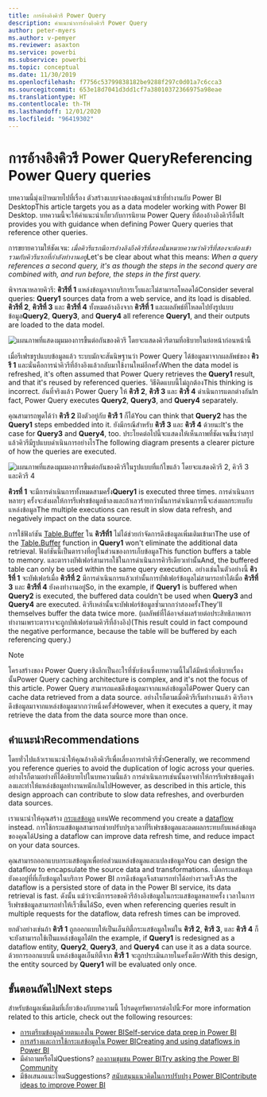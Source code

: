 ```yaml
---
title: การอ้างอิงคิวรี Power Query
description: คำแนะนำการอ้างอิงคิวรี Power Query
author: peter-myers
ms.author: v-pemyer
ms.reviewer: asaxton
ms.service: powerbi
ms.subservice: powerbi
ms.topic: conceptual
ms.date: 11/30/2019
ms.openlocfilehash: f7756c53799838182be9288f297c0d01a7c6cca3
ms.sourcegitcommit: 653e18d7041d3dd1cf7a38010372366975a98eae
ms.translationtype: HT
ms.contentlocale: th-TH
ms.lasthandoff: 12/01/2020
ms.locfileid: "96419302"
---
```

# <a name="referencing-power-query-queries"></a><span data-ttu-id="bda3c-103">การอ้างอิงคิวรี Power Query</span><span class="sxs-lookup"><span data-stu-id="bda3c-103">Referencing Power Query queries</span></span>

<span data-ttu-id="bda3c-104">บทความนี้มุ่งเป้าหมายไปที่เรื่อง ตัวสร้างแบบจำลองข้อมูลนำเข้าที่ทำงานกับ Power BI Desktop</span><span class="sxs-lookup"><span data-stu-id="bda3c-104">This article targets you as a data modeler working with Power BI Desktop.</span></span> <span data-ttu-id="bda3c-105">บทความนี้จะให้คำแนะนำเกี่ยวกับการนิยาม Power Query ที่ต้องอ้างอิงคิวรีอื่น</span><span class="sxs-lookup"><span data-stu-id="bda3c-105">It provides you with guidance when defining Power Query queries that reference other queries.</span></span>

<span data-ttu-id="bda3c-106">การขยายความให้ชัดเจน: _เมื่อคิวรีแรกมีการอ้างอิงถึงคิวรีที่สองนั่นหมายความว่าคิวรีที่สองจะต้องเข้ารวมกับคิวรีแรกที่กำลังทำงานอยู่_</span><span class="sxs-lookup"><span data-stu-id="bda3c-106">Let's be clear about what this means: _When a query references a second query, it's as though the steps in the second query are combined with, and run before, the steps in the first query._</span></span>

<span data-ttu-id="bda3c-107">พิจารณาหลายคิวรี: **คิวรีที่ 1** แหล่งข้อมูลจากบริการเว็บและไม่สามารถโหลดได้</span><span class="sxs-lookup"><span data-stu-id="bda3c-107">Consider several queries: **Query1** sources data from a web service, and its load is disabled.</span></span> <span data-ttu-id="bda3c-108">**คิวรีที่ 2**, **คิวรีที่ 3** และ **คิวรีที่ 4** ทั้งหมดอ้างอิงจาก **คิวรีที่ 1** และผลลัพธ์ที่โหลดไปยังรูปแบบข้อมูล</span><span class="sxs-lookup"><span data-stu-id="bda3c-108">**Query2**, **Query3**, and **Query4** all reference **Query1**, and their outputs are loaded to the data model.</span></span>

![แผนภาพที่แสดงมุมมองการขึ้นต่อกันของคิวรี โดยจะแสดงคิวรีตามที่อธิบายในย่อหน้าก่อนหน้านี้](media/power-query-referenced-queries/query-dependencies-web-service.png)

<span data-ttu-id="bda3c-110">เมื่อรีเฟรชรูปแบบข้อมูลแล้ว ระบบมักจะสันนิษฐานว่า Power Query ได้ข้อมูลมาจากผลลัพธ์ของ **คิวรี 1** และนั่นคือการนำคิวรีที่อ้างอิงแล้วกลับมาใช้งานใหม่อีกครั้ง</span><span class="sxs-lookup"><span data-stu-id="bda3c-110">When the data model is refreshed, it's often assumed that Power Query retrieves the **Query1** result, and that it's reused by referenced queries.</span></span> <span data-ttu-id="bda3c-111">วิธีคิดแบบนี้ไม่ถูกต้อง</span><span class="sxs-lookup"><span data-stu-id="bda3c-111">This thinking is incorrect.</span></span> <span data-ttu-id="bda3c-112">อันที่จริงแล้ว Power Query ให้ **คิวรี 2**, **คิวรี 3** และ **คิวรี 4** ดำเนินการแตกต่างกัน</span><span class="sxs-lookup"><span data-stu-id="bda3c-112">In fact, Power Query executes **Query2**, **Query3**, and **Query4** separately.</span></span>

<span data-ttu-id="bda3c-113">คุณสามารถพูดได้ว่า **คิวรี 2** ฝังตัวอยู่กับ **คิวรี 1** ก็ได้</span><span class="sxs-lookup"><span data-stu-id="bda3c-113">You can think that **Query2** has the **Query1** steps embedded into it.</span></span> <span data-ttu-id="bda3c-114">ยังมีกรณีสำหรับ **คิวรี 3** และ **คิวรี 4** ด้วยนะ</span><span class="sxs-lookup"><span data-stu-id="bda3c-114">It's the case for **Query3** and **Query4**, too.</span></span> <span data-ttu-id="bda3c-115">ประโยคต่อไปนี้จะแสดงให้เห็นภาพที่ชัดเจนขึ้นว่าสรุปแล้วคิวรีมีรูปแบบดำเนินการอย่างไร</span><span class="sxs-lookup"><span data-stu-id="bda3c-115">The following diagram presents a clearer picture of how the queries are executed.</span></span>

![แผนภาพที่แสดงมุมมองการขึ้นต่อกันของคิวรีในรูปแบบที่แก้ไขแล้ว โดยจะแสดงคิวรี 2, คิวรี 3 และคิวรี 4](media/power-query-referenced-queries/query-dependencies-web-service-concept.png)

<span data-ttu-id="bda3c-117">**คิวรที่ 1** จะมีการดำเนินการทั้งหมดสามครั้ง</span><span class="sxs-lookup"><span data-stu-id="bda3c-117">**Query1** is executed three times.</span></span> <span data-ttu-id="bda3c-118">การดำเนินการหลายๆ ครั้งจะส่งผลให้การรีเฟรชข้อมูลช้าลงและถ้าเลวร้ายกว่านั้นการดำเนินการนี้จะส่งผลกระทบกับแหล่งข้อมูล</span><span class="sxs-lookup"><span data-stu-id="bda3c-118">The multiple executions can result in slow data refresh, and negatively impact on the data source.</span></span>

<span data-ttu-id="bda3c-119">การใช้ฟังก์ชัน [Table.Buffer](/powerquery-m/table-buffer) ใน **คิวรีที่1** ไม่ได้ช่วยกำจัดการดึงข้อมูลเพิ่มเติมเข้ามา</span><span class="sxs-lookup"><span data-stu-id="bda3c-119">The use of the [Table.Buffer](/powerquery-m/table-buffer) function in **Query1** won't eliminate the additional data retrieval.</span></span> <span data-ttu-id="bda3c-120">ฟังก์ชันนี้เป็นตารางที่อยู่ในส่วนของการเก็บข้อมูล</span><span class="sxs-lookup"><span data-stu-id="bda3c-120">This function buffers a table to memory.</span></span> <span data-ttu-id="bda3c-121">และตารางบัฟเฟอร์สามารถใช้ในการดำเนินการคิวรีเดียวเท่านั้น</span><span class="sxs-lookup"><span data-stu-id="bda3c-121">And, the buffered table can only be used within the same query execution.</span></span> <span data-ttu-id="bda3c-122">อย่างเช่นในตัวอย่างนี้ **คิวรีที่ 1** จะบัฟเฟอร์เมื่อ **คิวรีที่ 2** มีการดำเนินการแล้วเท่านั้นการบัฟเฟอร์ข้อมูลไม่สามารถทำได้เมื่อ **คิวรีที่ 3** และ **คิวรีที่ 4** ยังคงทำงานอยู่</span><span class="sxs-lookup"><span data-stu-id="bda3c-122">So, in the example, if **Query1** is buffered when **Query2** is executed, the buffered data couldn't be used when **Query3** and **Query4** are executed.</span></span> <span data-ttu-id="bda3c-123">คิวรีเหล่านั้นจะบัฟเฟอร์ข้อมูลซ้ำมากกว่าสองครั้ง</span><span class="sxs-lookup"><span data-stu-id="bda3c-123">They'll themselves buffer the data twice more.</span></span> <span data-ttu-id="bda3c-124">(ผลลัพธ์ที่ได้อาจส่งผลร้ายต่อประสิทธิภาพการทำงานเพราะตารางจะถูกบัฟเฟอร์ตามคิวรีที่อ้างอิง)</span><span class="sxs-lookup"><span data-stu-id="bda3c-124">(This result could in fact compound the negative performance, because the table will be buffered by each referencing query.)</span></span>

> [!NOTE]
> <span data-ttu-id="bda3c-125">โครงสร้างของ Power Query เชิงลึกเป็นอะไรที่ซับซ้อนซึ่งบทความนี้ไม่ได้มีหน้าที่อธิบายเรื่องนั้น</span><span class="sxs-lookup"><span data-stu-id="bda3c-125">Power Query caching architecture is complex, and it's not the focus of this article.</span></span> <span data-ttu-id="bda3c-126">Power Query สามารถแคชดึงข้อมูลมาจากแหล่งข้อมูลได้</span><span class="sxs-lookup"><span data-stu-id="bda3c-126">Power Query can cache data retrieved from a data source.</span></span> <span data-ttu-id="bda3c-127">อย่างไรก็ตามเมื่อคิวรีเริ่มทำงานแล้ว คิวรีอาจดึงข้อมูลมาจากแหล่งข้อมูลมากกว่าหนึ่งครั้ง</span><span class="sxs-lookup"><span data-stu-id="bda3c-127">However, when it executes a query, it may retrieve the data from the data source more than once.</span></span>

## <a name="recommendations"></a><span data-ttu-id="bda3c-128">คำแนะนำ</span><span class="sxs-lookup"><span data-stu-id="bda3c-128">Recommendations</span></span>

<span data-ttu-id="bda3c-129">โดยทั่วไปแล้วเราแนะนำให้คุณอ้างอิงคิวรีเพื่อเลี่ยงการทำคิวรีซ้ำ</span><span class="sxs-lookup"><span data-stu-id="bda3c-129">Generally, we recommend you reference queries to avoid the duplication of logic across your queries.</span></span> <span data-ttu-id="bda3c-130">อย่างไรก็ตามอย่างที่ได้อธิบายไปในบทความนี้แล้ว การดำเนินการเช่นนั้นอาจทำให้การรีเฟรชข้อมูลช้าลงและทำให้แหล่งข้อมูลทำงานหนักเกินไป</span><span class="sxs-lookup"><span data-stu-id="bda3c-130">However, as described in this article, this design approach can contribute to slow data refreshes, and overburden data sources.</span></span>

<span data-ttu-id="bda3c-131">เราแนะนำให้คุณสร้าง [กระแสข้อมูล](../transform-model/dataflows/dataflows-introduction-self-service.md) แทน</span><span class="sxs-lookup"><span data-stu-id="bda3c-131">We recommend you create a [dataflow](../transform-model/dataflows/dataflows-introduction-self-service.md) instead.</span></span> <span data-ttu-id="bda3c-132">การใช้กระแสข้อมูลสามารถช่วยปรับปรุงเวลาที่รีเฟรชข้อมูลและลดผลกระทบกับแหล่งข้อมูลของคุณได้</span><span class="sxs-lookup"><span data-stu-id="bda3c-132">Using a dataflow can improve data refresh time, and reduce impact on your data sources.</span></span>

<span data-ttu-id="bda3c-133">คุณสามารถออกแบบกระแสข้อมูลเพื่อย่อส่วนแหล่งข้อมูลและแปลงข้อมูล</span><span class="sxs-lookup"><span data-stu-id="bda3c-133">You can design the dataflow to encapsulate the source data and transformations.</span></span> <span data-ttu-id="bda3c-134">เมื่อกระแสข้อมูลยังคงอยู่ที่ที่เก็บข้อมูลในบริการ Power BI การดึงข้อมูลจึงสามารถทำได้อย่างรวดเร็ว</span><span class="sxs-lookup"><span data-stu-id="bda3c-134">As the dataflow is a persisted store of data in the Power BI service, its data retrieval is fast.</span></span> <span data-ttu-id="bda3c-135">ดังนั้น แม้ว่าจะมีการรอขอคิวรีอ้างอิงข้อมูลในกระแสข้อมูลหลายครั้ง เวลาในการรีเฟรชข้อมูลสามารถทำให้เร็วขึ้นได้</span><span class="sxs-lookup"><span data-stu-id="bda3c-135">So, even when referencing queries result in multiple requests for the dataflow, data refresh times can be improved.</span></span>

<span data-ttu-id="bda3c-136">ยกตัวอย่างเช่นถ้า  **คิวรี 1** ถูกออกแบบให้เป็นเอ็นทิตี้กระแสข้อมูลใหม่ใน **คิวรี 2**, **คิวรี 3**, และ **คิวรี 4** ก็จะยังสามารถใช้เป็นแหล่งข้อมูลได้</span><span class="sxs-lookup"><span data-stu-id="bda3c-136">In the example, if **Query1** is redesigned as a dataflow entity, **Query2**, **Query3**, and **Query4** can use it as a data source.</span></span> <span data-ttu-id="bda3c-137">ด้วยการออกแบบนี้ แหล่งข้อมูลเอ็นทิตี้จาก **คิวรี 1** จะถูกประเมินภายในครั้งเดียว</span><span class="sxs-lookup"><span data-stu-id="bda3c-137">With this design, the entity sourced by **Query1** will be evaluated only once.</span></span>

## <a name="next-steps"></a><span data-ttu-id="bda3c-138">ขั้นตอนถัดไป</span><span class="sxs-lookup"><span data-stu-id="bda3c-138">Next steps</span></span>

<span data-ttu-id="bda3c-139">สำหรับข้อมูลเพิ่มเติมที่เกี่ยวข้องกับบทความนี้ โปรดดูทรัพยากรต่อไปนี้:</span><span class="sxs-lookup"><span data-stu-id="bda3c-139">For more information related to this article, check out the following resources:</span></span>

- [<span data-ttu-id="bda3c-140">การเตรียมข้อมูลด้วยตนเองใน Power BI</span><span class="sxs-lookup"><span data-stu-id="bda3c-140">Self-service data prep in Power BI</span></span>](../transform-model/dataflows/dataflows-introduction-self-service.md)
- [<span data-ttu-id="bda3c-141">การสร้างและการใช้กระแสข้อมูลใน Power BI</span><span class="sxs-lookup"><span data-stu-id="bda3c-141">Creating and using dataflows in Power BI</span></span>](../transform-model/dataflows/dataflows-create.md)
- <span data-ttu-id="bda3c-142">มีคำถามหรือไม่</span><span class="sxs-lookup"><span data-stu-id="bda3c-142">Questions?</span></span> [<span data-ttu-id="bda3c-143">ลองถามชุมชน Power BI</span><span class="sxs-lookup"><span data-stu-id="bda3c-143">Try asking the Power BI Community</span></span>](https://community.powerbi.com/)
- <span data-ttu-id="bda3c-144">มีข้อเสนอแนะไหม</span><span class="sxs-lookup"><span data-stu-id="bda3c-144">Suggestions?</span></span> [<span data-ttu-id="bda3c-145">สนับสนุนแนวคิดในการปรับปรุง Power BI</span><span class="sxs-lookup"><span data-stu-id="bda3c-145">Contribute ideas to improve Power BI</span></span>](https://ideas.powerbi.com/)